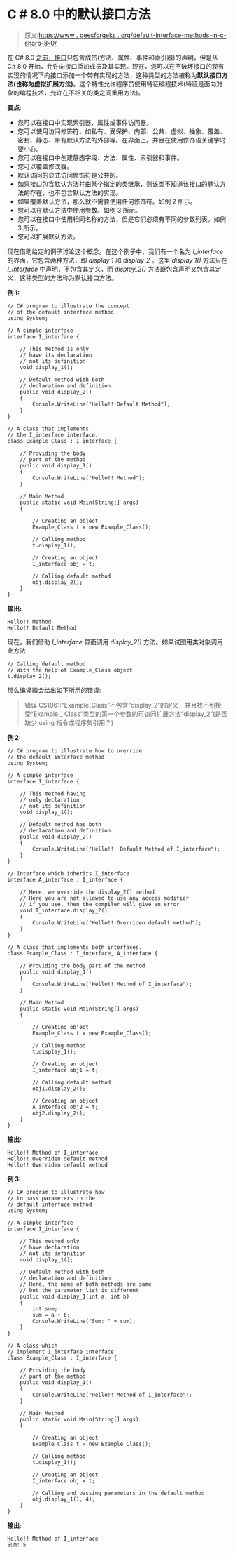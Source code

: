 # C # 8.0 中的默认接口方法

> 原文:[https://www . geesforgeks . org/default-interface-methods-in-c-sharp-8-0/](https://www.geeksforgeeks.org/default-interface-methods-in-c-sharp-8-0/)

在 C# 8.0 [之前，接口](https://www.geeksforgeeks.org/c-sharp-interface/)只包含成员(方法、属性、事件和索引器)的声明，但是从 C# 8.0 开始，允许向接口添加成员及其实现。现在，您可以在不破坏接口的现有实现的情况下向接口添加一个带有实现的方法，这种类型的方法被称为**默认接口方法(也称为虚拟扩展方法)**。这个特性允许程序员使用特征编程技术(特征是面向对象的编程技术，允许在不相关的类之间重用方法)。

**要点:**

*   您可以在接口中实现索引器、属性或事件访问器。
*   您可以使用访问修饰符，如私有、受保护、内部、公共、虚拟、抽象、覆盖、密封、静态、带有默认方法的外部等。在界面上。并且在使用修饰语关键字时要小心。
*   您可以在接口中创建静态字段、方法、属性、索引器和事件。
*   您可以覆盖修改器。
*   默认访问的显式访问修饰符是公共的。
*   如果接口包含默认方法并由某个指定的类继承，则该类不知道该接口的默认方法的存在，也不包含默认方法的实现。
*   如果覆盖默认方法，那么就不需要使用任何修饰符。如例 2 所示。
*   您可以在默认方法中使用参数。如例 3 所示。
*   您可以在接口中使用相同名称的方法，但是它们必须有不同的参数列表。如例 3 所示。
*   您可以扩展默认方法。

现在借助给定的例子讨论这个概念。在这个例子中，我们有一个名为 *I_interface* 的界面，它包含两种方法，即 *display_1* 和 *display_2* 。这里 *display_1()* 方法只在 *I_interface* 中声明，不包含其定义，而 *display_2()* 方法既包含声明又包含其定义，这种类型的方法称为默认接口方法。

**例 1:**

```
// C# program to illustrate the concept
// of the default interface method
using System;

// A simple interface
interface I_interface {

    // This method is only
    // have its declaration
    // not its definition
    void display_1();

    // Default method with both 
    // declaration and definition
    public void display_2()
    {
        Console.WriteLine("Hello!! Default Method");
    }
}

// A class that implements
// the I_interface interface.
class Example_Class : I_interface {

    // Providing the body
    // part of the method
    public void display_1()
    {
        Console.WriteLine("Hello!! Method");
    }

    // Main Method
    public static void Main(String[] args)
    {

        // Creating an object
        Example_Class t = new Example_Class();

        // Calling method
        t.display_1();

        // Creating an object
        I_interface obj = t;

        // Calling default method
        obj.display_2();
    }
}
```

**输出:**

```
Hello!! Method
Hello!! Default Method

```

现在，我们借助 *I_interface* 界面调用 *display_2()* 方法。如果试图用类对象调用此方法

```
// Calling default method
// With the help of Example_Class object
t.display_2();

```

那么编译器会给出如下所示的错误:

> 错误 CS1061:“Example_Class”不包含“display_2”的定义，并且找不到接受“Example _ Class”类型的第一个参数的可访问扩展方法“display_2”(是否缺少 using 指令或程序集引用？)

**例 2:**

```
// C# program to illustrate how to override
// the default interface method
using System;

// A simple interface
interface I_interface {

    // This method having
    // only declaration
    // not its definition
    void display_1();

    // Default method has both 
    // declaration and definition
    public void display_2()
    {
        Console.WriteLine("Hello!!  Default Method of I_interface");
    }
}

// Interface which inherits I_interface
interface A_interface : I_interface {

    // Here, we override the display_2() method
    // Here you are not allowed to use any access modifier
    // if you use, then the compiler will give an error
    void I_interface.display_2()
    {
        Console.WriteLine("Hello!! Overriden default method");
    }
}

// A class that implements both interfaces.
class Example_Class : I_interface, A_interface {

    // Providing the body part of the method
    public void display_1()
    {
        Console.WriteLine("Hello!! Method of I_interface");
    }

    // Main Method
    public static void Main(String[] args)
    {

        // Creating object
        Example_Class t = new Example_Class();

        // Calling method
        t.display_1();

        // Creating an object
        I_interface obj1 = t;

        // Calling default method
        obj1.display_2();

        // Creating an object
        A_interface obj2 = t;
        obj2.display_2();
    }
}
```

**输出:**

```
Hello!! Method of I_interface
Hello!! Overriden default method
Hello!! Overriden default method

```

**例 3:**

```
// C# program to illustrate how 
// to pass parameters in the
// default interface method
using System;

// A simple interface
interface I_interface {

    // This method only
    // have declaration
    // not its definition
    void display_1();

    // Default method with both
    // declaration and definition
    // Here, the name of both methods are same
    // but the parameter list is different
    public void display_1(int a, int b)
    {
        int sum;
        sum = a + b;
        Console.WriteLine("Sum: " + sum);
    }
}

// A class which 
// implement I_interface interface
class Example_Class : I_interface {

    // Providing the body
    // part of the method
    public void display_1()
    {
        Console.WriteLine("Hello!! Method of I_interface");
    }

    // Main Method
    public static void Main(String[] args)
    {

        // Creating an object
        Example_Class t = new Example_Class();

        // Calling method
        t.display_1();

        // Creating an object
        I_interface obj = t;

        // Calling and passing parameters in the default method
        obj.display_1(1, 4);
    }
}
```

**输出:**

```
Hello!! Method of I_interface
Sum: 5

```